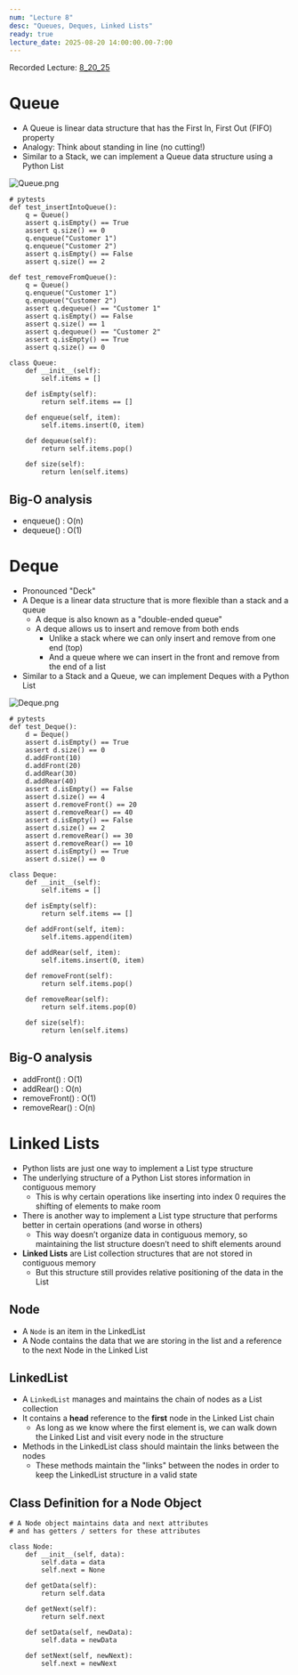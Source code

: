```yaml
---
num: "Lecture 8"
desc: "Queues, Deques, Linked Lists"
ready: true
lecture_date: 2025-08-20 14:00:00.00-7:00
---
```


Recorded Lecture: [8_20_25](https://drive.google.com/file/d/104WrTLztgwKcAsCh-XFknMlXVpFCkqEr/view?usp=drive_link)

# Queue

* A Queue is linear data structure that has the First In, First Out (FIFO) property
* Analogy: Think about standing in line (no cutting!)
* Similar to a Stack, we can implement a Queue data structure using a Python List

![Queue.png](Queue.png)

```
# pytests
def test_insertIntoQueue():
    q = Queue()
    assert q.isEmpty() == True
    assert q.size() == 0
    q.enqueue("Customer 1")
    q.enqueue("Customer 2")
    assert q.isEmpty() == False
    assert q.size() == 2
    
def test_removeFromQueue():
    q = Queue()
    q.enqueue("Customer 1")
    q.enqueue("Customer 2")
    assert q.dequeue() == "Customer 1"
    assert q.isEmpty() == False
    assert q.size() == 1
    assert q.dequeue() == "Customer 2"
    assert q.isEmpty() == True
    assert q.size() == 0
```
```
class Queue:
    def __init__(self):
        self.items = []

    def isEmpty(self):
        return self.items == []

    def enqueue(self, item):
        self.items.insert(0, item)

    def dequeue(self):
        return self.items.pop()

    def size(self):
        return len(self.items)
```

## Big-O analysis

* enqueue() : O(n)
* dequeue() : O(1)

# Deque

* Pronounced "Deck"
* A Deque is a linear data structure that is more flexible than a stack and a queue
    * A deque is also known as a "double-ended queue"
    * A deque allows us to insert and remove from both ends
        * Unlike a stack where we can only insert and remove from one end (top)
        * And a queue where we can insert in the front and remove from the end of a list
* Similar to a Stack and a Queue, we can implement Deques with a Python List

![Deque.png](Deque.png)

```
# pytests
def test_Deque():
    d = Deque()
    assert d.isEmpty() == True
    assert d.size() == 0
    d.addFront(10)
    d.addFront(20)
    d.addRear(30)
    d.addRear(40)
    assert d.isEmpty() == False
    assert d.size() == 4
    assert d.removeFront() == 20
    assert d.removeRear() == 40
    assert d.isEmpty() == False
    assert d.size() == 2
    assert d.removeRear() == 30
    assert d.removeRear() == 10
    assert d.isEmpty() == True
    assert d.size() == 0
```
```
class Deque:
    def __init__(self):
        self.items = []

    def isEmpty(self):
        return self.items == []

    def addFront(self, item):
        self.items.append(item)

    def addRear(self, item):
        self.items.insert(0, item)

    def removeFront(self):
        return self.items.pop()

    def removeRear(self):
        return self.items.pop(0)

    def size(self):
        return len(self.items)
```

## Big-O analysis

* addFront()    : O(1)
* addRear()     : O(n)
* removeFront() : O(1)
* removeRear()  : O(n)

# Linked Lists

* Python lists are just one way to implement a List type structure
* The underlying structure of a Python List stores information in contiguous memory
    * This is why certain operations like inserting into index 0 requires the shifting of elements to make room
* There is another way to implement a List type structure that performs better in certain operations (and worse in others)
    * This way doesn’t organize data in contiguous memory, so maintaining the list structure doesn’t need to shift elements around
* **Linked Lists** are List collection structures that are not stored in contiguous memory
    * But this structure still provides relative positioning of the data in the List

## Node

* A `Node` is an item in the LinkedList
* A Node contains the data that we are storing in the list and a reference to the next Node in the Linked List

## LinkedList

* A `LinkedList` manages and maintains the chain of nodes as a List collection
* It contains a **head** reference to the **first** node in the Linked List chain
    * As long as we know where the first element is, we can walk down the Linked List and visit every node in the structure
* Methods in the LinkedList class should maintain the links between the nodes
    * These methods maintain the "links" between the nodes in order to keep the LinkedList structure in a valid state

## Class Definition for a Node Object

```
# A Node object maintains data and next attributes
# and has getters / setters for these attributes

class Node:
	def __init__(self, data):
		self.data = data
		self.next = None

	def getData(self):
		return self.data

	def getNext(self):
		return self.next

	def setData(self, newData):
		self.data = newData

	def setNext(self, newNext):
		self.next = newNext
```